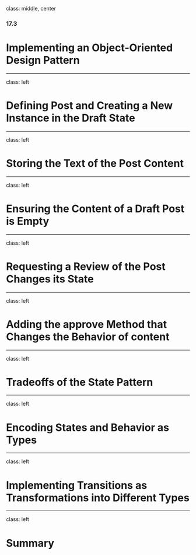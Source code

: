 class: middle, center

### 17.3

# Implementing an Object-Oriented Design Pattern

---

class: left

# Defining Post and Creating a New Instance in the Draft State

---

class: left

# Storing the Text of the Post Content

---

class: left

# Ensuring the Content of a Draft Post is Empty

---

class: left

# Requesting a Review of the Post Changes its State


---

class: left

# Adding the approve Method that Changes the Behavior of content


---

class: left

# Tradeoffs of the State Pattern


---

class: left

# Encoding States and Behavior as Types

---

class: left

# Implementing Transitions as Transformations into Different Types

---

class: left

# Summary

